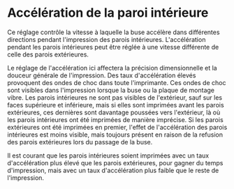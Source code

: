 Accélération de la paroi intérieure
===

Ce réglage contrôle la vitesse à laquelle la buse accélère dans différentes directions pendant l'impression des parois intérieures. L'accélération pendant les parois intérieures peut être réglée à une vitesse différente de celle des parois extérieures.

Le réglage de l'accélération ici affectera la précision dimensionnelle et la douceur générale de l'impression. Des taux d'accélération élevés provoquent des ondes de choc dans toute l'imprimante. Ces ondes de choc sont visibles dans l'impression lorsque la buse ou la plaque de montage vibre. Les parois intérieures ne sont pas visibles de l'extérieur, sauf sur les faces supérieure et inférieure, mais si elles sont imprimées avant les parois extérieures, ces dernières sont davantage poussées vers l'extérieur, là où les parois intérieures ont été imprimées de manière imprécise. Si les parois extérieures ont été imprimées en premier, l'effet de l'accélération des parois intérieures est moins visible, mais toujours présent en raison de la refusion des parois extérieures lors du passage de la buse.

Il est courant que les parois intérieures soient imprimées avec un taux d'accélération plus élevé que les parois extérieures, pour gagner du temps d'impression, mais avec un taux d'accélération plus faible que le reste de l'impression.
